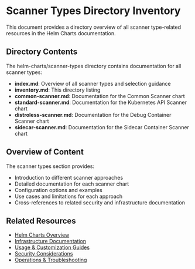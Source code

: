# Scanner Types Directory Inventory

This document provides a directory overview of all scanner type-related resources in the Helm Charts documentation.

## Directory Contents

The helm-charts/scanner-types directory contains documentation for all scanner types:

- **index.md**: Overview of all scanner types and selection guidance
- **inventory.md**: This directory listing
- **common-scanner.md**: Documentation for the Common Scanner chart
- **standard-scanner.md**: Documentation for the Kubernetes API Scanner chart
- **distroless-scanner.md**: Documentation for the Debug Container Scanner chart
- **sidecar-scanner.md**: Documentation for the Sidecar Container Scanner chart

## Overview of Content

The scanner types section provides:

- Introduction to different scanner approaches
- Detailed documentation for each scanner chart
- Configuration options and examples
- Use cases and limitations for each approach
- Cross-references to related security and infrastructure documentation

## Related Resources

- [Helm Charts Overview](../overview/index.md)
- [Infrastructure Documentation](../infrastructure/index.md)
- [Usage & Customization Guides](../usage/index.md)
- [Security Considerations](../security/index.md)
- [Operations & Troubleshooting](../operations/index.md)